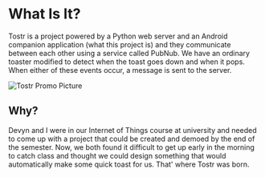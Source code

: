 # What Is It?
Tostr is a project powered by a Python web server and an Android companion application (what this project is) and they communicate between each other using a service called PubNub. We have an ordinary toaster modified to detect when the toast goes down and when it pops. When either of these events occur, a message is sent to the server.

![Tostr Promo Picture](https://i.imgur.com/nhdnNkO.jpg)

## Why?
Devyn and I were in our Internet of Things course at university and needed to come up with a project that could be created and demoed by the end of the semester. Now, we both found it difficult to get up early in the morning to catch class and thought we could design something that would automatically make some quick toast for us. That' where Tostr was born.
